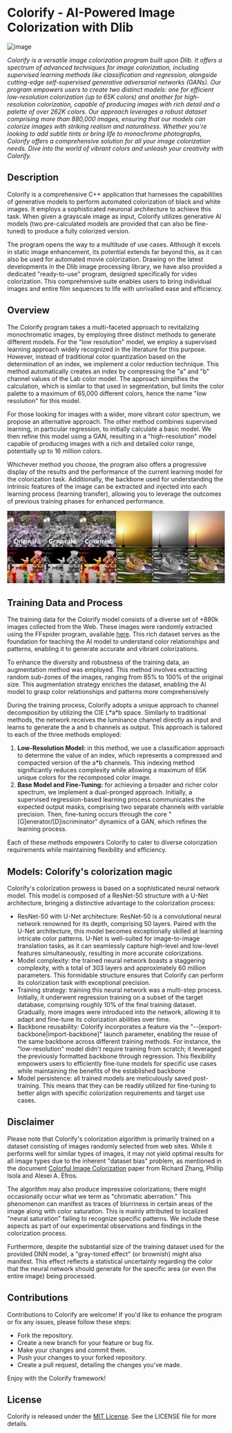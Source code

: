 # Colorify - AI-Powered Image Colorization with Dlib
![image](https://github.com/Cydral/FFspider/assets/53169060/532c096d-d06f-433c-902a-049985cd26c7)
<p><i>Colorify is a versatile image colorization program built upon Dlib. It offers a spectrum of advanced techniques for image colorization, including supervised learning methods like classification and regression, alongside cutting-edge self-supervised generative adversarial networks (GANs). Our program empowers users to create two distinct models: one for efficient low-resolution colorization (up to 65K colors) and another for high-resolution colorization, capable of producing images with rich detail and a palette of over 262K colors.
Our approach leverages a robust dataset comprising more than 880,000 images, ensuring that our models can colorize images with striking realism and naturalness. Whether you're looking to add subtle tints or bring life to monochrome photographs, Colorify offers a comprehensive solution for all your image colorization needs. Dive into the world of vibrant colors and unleash your creativity with Colorify.</i></p>

<h2>Description</h2>
<p>Colorify is a comprehensive C++ application that harnesses the capabilities of generative models to perform automated colorization of black and white images. It employs a sophisticated neuronal architecture to achieve this task. When given a grayscale image as input, Colorify utilizes generative AI models (two pre-calculated models are provided that can also be fine-tuned) to produce a fully colorized version.</p>
<p>The program opens the way to a multitude of use cases. Although it excels in static image enhancement, its potential extends far beyond this, as it can also be used for automated movie colorization. Drawing on the latest developments in the Dlib image processing library, we have also provided a dedicated "ready-to-use" program, designed specifically for video colorization. This comprehensive suite enables users to bring individual images and entire film sequences to life with unrivalled ease and efficiency.</p>

<h2>Overview</h2>
<p>The Colorify program takes a multi-faceted approach to revitalizing monochromatic images, by employing three distinct methods to generate different models. For the "low resolution" model, we employ a supervised learning approach widely recognized in the literature for this purpose. However, instead of traditional color quantization based on the determination of an index, we implement a color reduction technique. This method automatically creates an index by compressing the "a" and "b" channel values of the Lab color model. The approach simplifies the calculation, which is similar to that used in segmentation, but limits the color palette to a maximum of 65,000 different colors, hence the name "low resolution" for this model.</p>
<p>For those looking for images with a wider, more vibrant color spectrum, we propose an alternative approach. The other method combines supervised learning, in particular regression, to initially calculate a basic model. We then refine this model using a GAN, resulting in a "high-resolution" model capable of producing images with a rich and detailed color range, potentially up to 16 million colors.</p>
<p>Whichever method you choose, the program also offers a progressive display of the results and the performance of the current learning model for the colorization task. Additionally, the backbone used for understanding the intrinsic features of the image can be extracted and injected into each learning process (learning transfer), allowing you to leverage the outcomes of previous training phases for enhanced performance.</p>
<p align="center"><img src="https://github.com/Cydral/Colorify/blob/main/highres-model-training-1.jpg" alt="Color image generation during the training process"></p>

<h2>Training Data and Process</h2>
<p>The training data for the Colorify model consists of a diverse set of +880k images collected from the Web. These images were randomly extracted using the FFspider program, available <a href="https://github.com/Cydral/FFspider">here</a>. This rich dataset serves as the foundation for teaching the AI model to understand color relationships and patterns, enabling it to generate accurate and vibrant colorizations.</p>
<p>To enhance the diversity and robustness of the training data, an augmentation method was employed. This method involves extracting random sub-zones of the images, ranging from 85% to 100% of the original size. This augmentation strategy enriches the dataset, enabling the AI model to grasp color relationships and patterns more comprehensively</p>
<p>During the training process, Colorify adopts a unique approach to channel decomposition by utilizing the CIE L*a*b space. Similarly to traditional methods, the network receives the luminance channel directly as input and learns to generate the a and b channels as output. This approach is tailored to each of the three methods employed:</p>
<ol>
    <li><strong>Low-Resolution Model:</strong> in this method, we use a classification approach to determine the value of an index, which represents a compressed and compacted version of the a*b channels. This indexing method significantly reduces complexity while allowing a maximum of 65K unique colors for the recomposed color image.</li>
    <li><strong>Base Model and Fine-Tuning:</strong> for achieving a broader and richer color spectrum, we implement a dual-pronged approach. Initially, a supervised regression-based learning process communicates the expected output masks, comprising two separate channels with variable precision. Then, fine-tuning occurs through the core "[G]enerator/[D]iscriminator" dynamics of a GAN, which refines the learning process.</li>
</ol>
<p>Each of these methods empowers Colorify to cater to diverse colorization requirements while maintaining flexibility and efficiency.</p>

<h2>Models: Colorify's colorization magic</h2>
<p>Colorify's colorization prowess is based on a sophisticated neural network model. This model is composed of a ResNet-50 structure with a U-Net architecture, bringing a distinctive advantage to the colorization process:
<ul>
  <li>ResNet-50 with U-Net architecture: ResNet-50 is a convolutional neural network renowned for its depth, comprising 50 layers. Paired with the U-Net architecture, this model becomes exceptionally skilled at learning intricate color patterns. U-Net is well-suited for image-to-image translation tasks, as it can seamlessly capture high-level and low-level features simultaneously, resulting in more accurate colorizations.</li>
  <li>Model complexity: the trained neural network boasts a staggering complexity, with a total of 303 layers and approximately 60 million parameters. This formidable structure ensures that Colorify can perform its colorization task with exceptional precision.</li>
  <li>Training strategy: training this neural network was a multi-step process. Initially, it underwent regression training on a subset of the target database, comprising roughly 10% of the final training dataset. Gradually, more images were introduced into the network, allowing it to adapt and fine-tune its colorization abilities over time.</li>
  <li>Backbone reusability: Colorify incorporates a feature via the "--[export-backbone|import-backbone]" launch parameter, enabling the reuse of the same backbone across different training methods. For instance, the "low-resolution" model didn't require training from scratch; it leveraged the previously formatted backbone through regression. This flexibility empowers users to efficiently fine-tune models for specific use cases while maintaining the benefits of the established backbone</li>
  <li>Model persistence: all trained models are meticulously saved post-training. This means that they can be readily utilized for fine-tuning to better align with specific colorization requirements and target use cases.</li>
</ul></p>

<h2>Disclaimer</h2>
<p>Please note that Colorify's colorization algorithm is primarily trained on a dataset consisting of images randomly selected from web sites. While it performs well for similar types of images, it may not yield optimal results for all image types due to the inherent "dataset bias" problem, as mentioned in the document <a href="https://arxiv.org/abs/1603.08511">Colorful Image Colorization</a> paper from Richard Zhang, Phillip Isola and Alexei A. Efros.</p>
<p>The algorithm may also produce impressive colorizations; there might occasionally occur what we term as "chromatic aberration." This phenomenon can manifest as traces of blurriness in certain areas of the image along with color saturation. This is mainly attributed to localized "neural saturation" failing to recognize specific patterns. We include these aspects as part of our experimental observations and findings in the colorization process.</p>
<p>Furthermore, despite the substantial size of the training dataset used for the provided DNN model, a "gray-toned effect" (or brownish) might also manifest. This effect reflects a statistical uncertainty regarding the color that the neural network should generate for the specific area (or even the entire image) being processed.</p>

<h2>Contributions</h2>
<p>Contributions to Colorify are welcome! If you'd like to enhance the program or fix any issues, please follow these steps:
<ul>
  <li>Fork the repository.</li>
  <li>Create a new branch for your feature or bug fix.</li>
  <li>Make your changes and commit them.</li>
  <li>Push your changes to your forked repository.</li>
  <li>Create a pull request, detailing the changes you've made.</li>
</ul>
Enjoy with the Colorify framework!</p>

<h2>License</h2>
<p>Colorify is released under the <a href="https://github.com/Cydral/Colorify/blob/main/LICENSE">MIT License</a>. See the LICENSE file for more details.</p>

